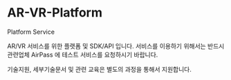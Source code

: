 # AR-VR-Platform
Platform Service

AR/VR 서비스를 위한 플랫폼 및 SDK/API 입니다.
서비스를 이용하기 위해서는 반드시 관련업체 AirPass 에 테스트 서비스를 
요청하시기 바랍니다.

기술지원, 세부기술문서 및 관련 교육은 별도의 과정을 통해서 지원합니다.

